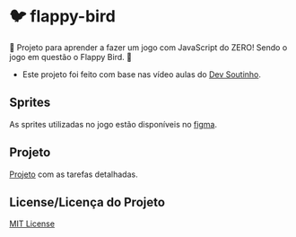 # 🐦 flappy-bird
:memo: Projeto para aprender a fazer um jogo com JavaScript do ZERO! Sendo o jogo em questão o Flappy Bird. :rocket:
- Este projeto foi feito com base nas vídeo aulas do [Dev Soutinho](https://www.youtube.com/watch?v=jOAU81jdi-c&list=PLTcmLKdIkOWmeNferJ292VYKBXydGeDej).

## Sprites
As sprites utilizadas no jogo estão disponíveis no [figma](https://www.figma.com/file/FsUpRmW7E3UFfAd8jqtIs6/Flappy-Bird).

## Projeto
[Projeto](https://github.com/candinhojr/flappy-bird/projects/1) com as tarefas detalhadas.

## License/Licença do Projeto
[MIT License](./LICENSE.md)

